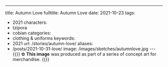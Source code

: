 ---
title: Autumn Love
fulltitle: Autumn Love
date: 2021-10-23
tags:
- 2021
characters:
- tzipora
- cobian
categories:
- clothing & uniforms
keywords:
- 2021
url: /stories/autumn-love/
aliases:
- /posts/2021-10-31-love/
image: /images/sketches/autumnlove.jpg
---{{<note>}}
✿ **This image** was produced as part of a series of concept art for merchandise.
{{</note>}}
